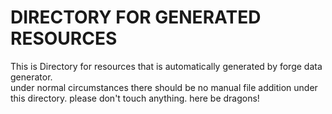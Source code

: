 DIRECTORY FOR GENERATED RESOURCES
=
This is Directory for resources that is automatically generated by forge data generator.  
under normal circumstances there should be no manual file addition under this directory.
please don't touch anything. here be dragons!
